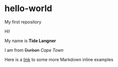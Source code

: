 # hello-world
My first repository

Hi!

My name is **Tide Langner**

I am from ~~Durban~~ *Cape Town*

Here is a [link](https://www.ssc.wisc.edu/~hemken/Stataworkshops/stmd/Markdown/markdownelements1.html) to some more Markdown inline examples
